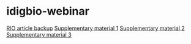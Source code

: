 # idigbio-webinar

[RIO article backup](RIO_article_10617.pdf)
[Supplementary material 1](oo_97268.xls)
[Supplementary material 2](oo_98879.xlsx)
[Supplementary material 3](oo_98879.zip)